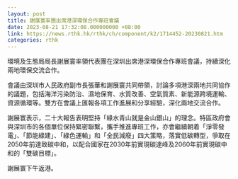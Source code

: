 ```yaml
---
layout: post
title: 謝展寰率團出席港深環保合作專班會議
date: 2023-08-21 17:32:08.000000000 +08:00
link: https://news.rthk.hk/rthk/ch/component/k2/1714452-20230821.htm
categories: rthk
---
```


環境及生態局局長謝展寰率領代表團在深圳出席港深環保合作專班會議，持續深化兩地環保交流合作。

會議由深圳市人民政府副市長張華和謝展寰共同帶領，討論多項港深兩地共同協作的議題，包括海洋污染防治、濕地保育、水質改善、空氣質素、新能源跨境運輸、資源循環等。雙方在會議上匯報各項工作進展和分享經驗，深化兩地交流合作。

謝展寰表示，二十大報告表明堅持「綠水青山就是金山銀山」的理念。特區政府會與深圳市的各個單位保持緊密聯繫，攜手推進專班工作，亦會繼續朝着「淨零發電」、「節能綠建」、「綠色運輸」和「全民減廢」四大策略，落實低碳轉型，爭取在2050年前達致碳中和，以配合國家在2030年前實現碳達峰及2060年前實現碳中和的「雙碳目標」。
 
謝展寰下午返港。
